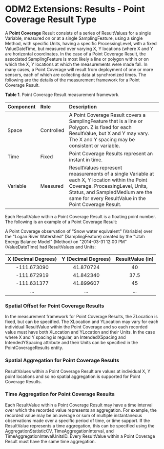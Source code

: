 ODM2 Extensions: Results - Point Coverage Result Type
===========================================================

A **Point Coverage** Result consists of a series of ResultValues for a single Variable, measured on or at a single SamplingFeature, using a single Method, with specific Units, having a specific ProcessingLevel, with a fixed ValueDateTime, but measured over varying X, Y locations (where X and Y are horizontal coordinates. In the case of a Point Coverage Result, the associated SamplingFeature is most likely a line or polygon within or on which the X, Y locations at which the measurements were made fall. In many cases, a Point Coverage will result from deployment of one or more sensors, each of which are collecting data at synchronized times. The following are the details of the measurement framework for a Point Coverage Result.

**Table 1**. Point Coverage Result measurement framework.

| **Component** | **Role** | **Description** |
| :------------ | :------- | :-------------- |
| Space         | Controlled | A Point Coverage Result covers a SamplingFeature that is a line or Polygon. Z is fixed for each ResultValue, but X and Y may vary. The X and Y spacing may be consistent or variable. |
|Time           |Fixed | Point Coverage Results represent an instant in time.  |
|Variable       |Measured   | ResultValues represent measurements of a single Variable at each X, Y location within the Point Coverage. ProcessingLevel, Units, Status, and SampledMedium are the same for every ResultValue in the Point Coverage Result. |

Each ResultValue within a Point Coverage Result is a floating point number. The following is an example of a Point Coverage Result:

A Point Coverage observation of "Snow water equivalent" (Variable) over the "Logan River Watershed" (SamplingFeature) created by the "Utah Energy Balance Model" (Method) on "2014-03-31 12:00 PM" (ValueDateTime) had ResultValues and Units:

| **X (Decimal Degrees)** | **Y (Decimal Degrees)** | **ResultValue (in)** |
| :---------------------: | :---------------------: | :------------------: |
| -111.673090 | 41.870724 | 40 |
| -111.672919 | 41.842340 | 37.5 |
| -111.631377 | 41.899607 | 45 |
| ... | ... | ... |

### Spatial Offset for Point Coverage Results
In the measurement framework for Point Coverage Results, the ZLocation is fixed, but can be specified.  The XLocation and YLocation may vary for each individual ResultValue within the Point Coverage and so each recorded value must have both XLocation and YLocation and their Units. In the case where X and Y spacing is regular, an IntendedXSpacing and IntendedYSpacing attribute and their Units can be specified in the PointCoverageResults entity.  

### Spatial Aggregation for Point Coverage Results
ResultValues within a Point Coverage Result are values at individual X, Y point locations and so no spatial aggregation is supported for Point Coverage Results.

### Time Aggregation for Point Coverage Results
Each ResultValue within a Point Coverage Result may have a time interval over which the recorded value represents an aggregation. For example, the recorded value may be an average or sum of multiple instantaneous observations made over a specific period of time, or time support. If the ResultValue represents a time aggregation, this can be specified using the AggregationStatisticCV, TimeAggregationInterval, and TimeAggregationIntevalUnitsID. Every ResultValue within a Point Coverage Result must have the same time aggregation.